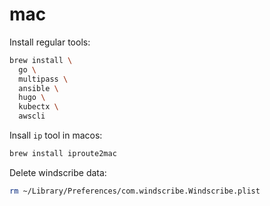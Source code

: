 # mac

Install regular tools:
```bash
brew install \
  go \
  multipass \
  ansible \
  hugo \
  kubectx \
  awscli
```

Insall `ip` tool in macos:
```bash
brew install iproute2mac
```

Delete windscribe data:
```bash
rm ~/Library/Preferences/com.windscribe.Windscribe.plist
```
